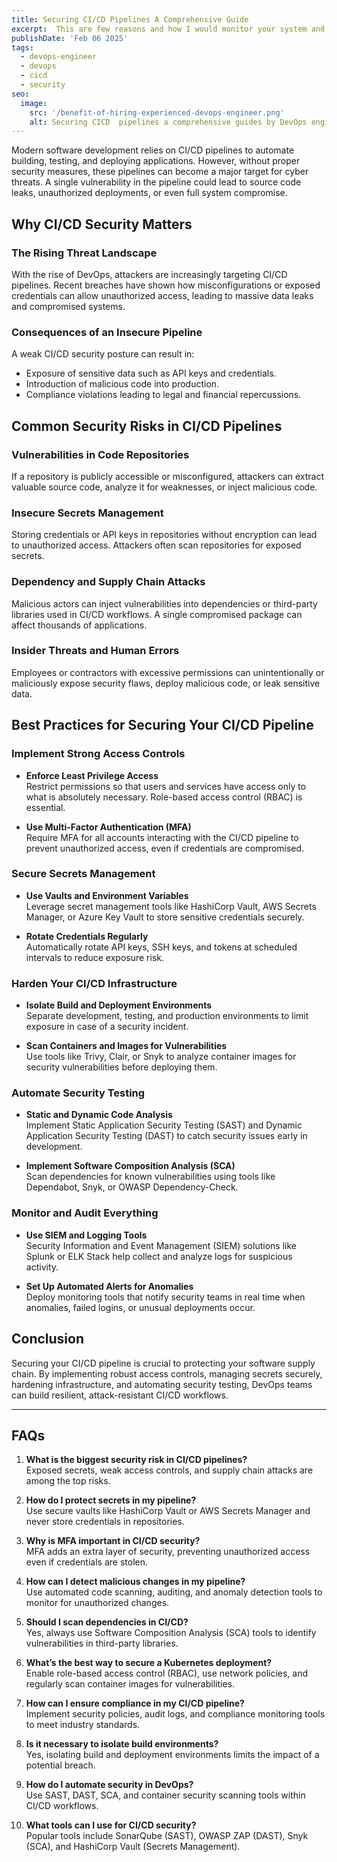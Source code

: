 ```yaml
---
title: Securing CI/CD Pipelines A Comprehensive Guide
excerpt:  This are few reasons and how I would monitor your system and application as a DevOps engineer in 2025.
publishDate: 'Feb 06 2025'
tags:
  - devops-engineer
  - devops
  - cicd
  - security
seo:
  image:
    src: '/benefit-of-hiring-experienced-devops-engineer.png'
    alt: Securing CICD  pipelines a comprehensive guides by DevOps engineer
---
```


Modern software development relies on CI/CD pipelines to automate building, testing, and deploying applications. However, without proper security measures, these pipelines can become a major target for cyber threats. A single vulnerability in the pipeline could lead to source code leaks, unauthorized deployments, or even full system compromise.

## Why CI/CD Security Matters

### The Rising Threat Landscape

With the rise of DevOps, attackers are increasingly targeting CI/CD pipelines. Recent breaches have shown how misconfigurations or exposed credentials can allow unauthorized access, leading to massive data leaks and compromised systems.

### Consequences of an Insecure Pipeline

A weak CI/CD security posture can result in:

- Exposure of sensitive data such as API keys and credentials.
- Introduction of malicious code into production.
- Compliance violations leading to legal and financial repercussions.

## Common Security Risks in CI/CD Pipelines

### Vulnerabilities in Code Repositories

If a repository is publicly accessible or misconfigured, attackers can extract valuable source code, analyze it for weaknesses, or inject malicious code.

### Insecure Secrets Management

Storing credentials or API keys in repositories without encryption can lead to unauthorized access. Attackers often scan repositories for exposed secrets.

### Dependency and Supply Chain Attacks

Malicious actors can inject vulnerabilities into dependencies or third-party libraries used in CI/CD workflows. A single compromised package can affect thousands of applications.

### Insider Threats and Human Errors

Employees or contractors with excessive permissions can unintentionally or maliciously expose security flaws, deploy malicious code, or leak sensitive data.

## Best Practices for Securing Your CI/CD Pipeline

### Implement Strong Access Controls

- **Enforce Least Privilege Access**  
  Restrict permissions so that users and services have access only to what is absolutely necessary. Role-based access control (RBAC) is essential.

- **Use Multi-Factor Authentication (MFA)**  
  Require MFA for all accounts interacting with the CI/CD pipeline to prevent unauthorized access, even if credentials are compromised.

### Secure Secrets Management

- **Use Vaults and Environment Variables**  
  Leverage secret management tools like HashiCorp Vault, AWS Secrets Manager, or Azure Key Vault to store sensitive credentials securely.

- **Rotate Credentials Regularly**  
  Automatically rotate API keys, SSH keys, and tokens at scheduled intervals to reduce exposure risk.

### Harden Your CI/CD Infrastructure

- **Isolate Build and Deployment Environments**  
  Separate development, testing, and production environments to limit exposure in case of a security incident.

- **Scan Containers and Images for Vulnerabilities**  
  Use tools like Trivy, Clair, or Snyk to analyze container images for security vulnerabilities before deploying them.

### Automate Security Testing

- **Static and Dynamic Code Analysis**  
  Implement Static Application Security Testing (SAST) and Dynamic Application Security Testing (DAST) to catch security issues early in development.

- **Implement Software Composition Analysis (SCA)**  
  Scan dependencies for known vulnerabilities using tools like Dependabot, Snyk, or OWASP Dependency-Check.

### Monitor and Audit Everything

- **Use SIEM and Logging Tools**  
  Security Information and Event Management (SIEM) solutions like Splunk or ELK Stack help collect and analyze logs for suspicious activity.

- **Set Up Automated Alerts for Anomalies**  
  Deploy monitoring tools that notify security teams in real time when anomalies, failed logins, or unusual deployments occur.

## Conclusion

Securing your CI/CD pipeline is crucial to protecting your software supply chain. By implementing robust access controls, managing secrets securely, hardening infrastructure, and automating security testing, DevOps teams can build resilient, attack-resistant CI/CD workflows.

---

## FAQs

1. **What is the biggest security risk in CI/CD pipelines?**  
   Exposed secrets, weak access controls, and supply chain attacks are among the top risks.

2. **How do I protect secrets in my pipeline?**  
   Use secure vaults like HashiCorp Vault or AWS Secrets Manager and never store credentials in repositories.

3. **Why is MFA important in CI/CD security?**  
   MFA adds an extra layer of security, preventing unauthorized access even if credentials are stolen.

4. **How can I detect malicious changes in my pipeline?**  
   Use automated code scanning, auditing, and anomaly detection tools to monitor for unauthorized changes.

5. **Should I scan dependencies in CI/CD?**  
   Yes, always use Software Composition Analysis (SCA) tools to identify vulnerabilities in third-party libraries.

6. **What’s the best way to secure a Kubernetes deployment?**  
   Enable role-based access control (RBAC), use network policies, and regularly scan container images for vulnerabilities.

7. **How can I ensure compliance in my CI/CD pipeline?**  
   Implement security policies, audit logs, and compliance monitoring tools to meet industry standards.

8. **Is it necessary to isolate build environments?**  
   Yes, isolating build and deployment environments limits the impact of a potential breach.

9. **How do I automate security in DevOps?**  
   Use SAST, DAST, SCA, and container security scanning tools within CI/CD workflows.

10. **What tools can I use for CI/CD security?**  
    Popular tools include SonarQube (SAST), OWASP ZAP (DAST), Snyk (SCA), and HashiCorp Vault (Secrets Management).
